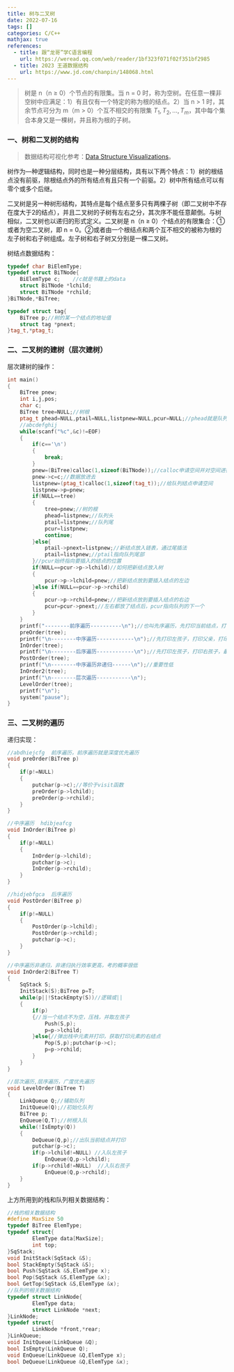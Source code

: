 ```yaml
---
title: 树与二叉树
date: 2022-07-16
tags: []
categories: C/C++
mathjax: true
references:
  - title: 跟“龙哥”学C语言编程
    url: https://weread.qq.com/web/reader/1bf323f071f02f351bf2985  
  - title: 2023 王道数据结构
    url: https://www.jd.com/chanpin/148068.html
---
```


> 树是 n（n ≥ 0）个节点的有限集。当 n = 0 时，称为空树。在任意一棵非空树中应满足：1）有且仅有一个特定的称为根的结点。2）当 n > 1 时，其余节点可分为 m（m > 0）个互不相交的有限集 $T_1,T_2,…, T_m$，其中每个集合本身又是一棵树，并且称为根的子树。

<!--more-->

### 一、树和二叉树的结构

> 数据结构可视化参考：[Data Structure Visualizations](https://www.cs.usfca.edu/~galles/visualization/Algorithms.html)。

树作为—种逻辑结构，同时也是一种分层结构，具有以下两个特点：1）树的根结点没有前驱，除根结点外的所有结点有且只有一个前驱。2）树中所有结点可以有零个或多个后继。

二叉树是另一种树形结构，其特点是每个结点至多只有两棵子树（即二叉树中不存在度大于2的结点），并且二叉树的子树有左右之分，其次序不能任意颠倒。与树相似，二叉树也以递归的形式定义。二叉树是 n（n ≥ 0）个结点的有限集合：①或者为空二叉树，即 n = 0。②或者由一个根结点和两个互不相交的被称为根的左子树和右子树组成。左子树和右子树又分别是一棵二叉树。

树结点数据结构：

```cpp
typedef char BiElemType;
typedef struct BiTNode{
    BiElemType c;    //c就是书籍上的data
    struct BiTNode *lchild;
    struct BiTNode *rchild;
}BiTNode,*BiTree;

typedef struct tag{
	BiTree p;//树的某一个结点的地址值
	struct tag *pnext;
}tag_t,*ptag_t;
```

### 二、二叉树的建树（层次建树）

层次建树的操作：

```cpp
int main()
{
    BiTree pnew;
    int i,j,pos;
    char c;
    BiTree tree=NULL;//树根
    ptag_t phead=NULL,ptail=NULL,listpnew=NULL,pcur=NULL;//phead就是队列头，ptail就是队列尾
    //abcdefghij
    while(scanf("%c",&c)!=EOF)
    {
        if(c=='\n')
        {
          	break;
        }
        pnew=(BiTree)calloc(1,sizeof(BiTNode));//calloc申请空间并对空间进行初始化，赋值为0
        pnew->c=c;//数据放进去
        listpnew=(ptag_t)calloc(1,sizeof(tag_t));//给队列结点申请空间
        listpnew->p=pnew;
        if(NULL==tree)
        {
            tree=pnew;//树的根
            phead=listpnew;//队列头
            ptail=listpnew;//队列尾
            pcur=listpnew;
            continue;
        }else{
            ptail->pnext=listpnew;//新结点放入链表，通过尾插法
            ptail=listpnew;//ptail指向队列尾部
        }//pcur始终指向要插入的结点的位置
        if(NULL==pcur->p->lchild)//如何把新结点放入树
        {
          	pcur->p->lchild=pnew;//把新结点放到要插入结点的左边
        }else if(NULL==pcur->p->rchild)
        {
            pcur->p->rchild=pnew;//把新结点放到要插入结点的右边
            pcur=pcur->pnext;//左右都放了结点后，pcur指向队列的下一个
        }
    }
  	printf("--------前序遍历----------\n");//也叫先序遍历，先打印当前结点，打印左孩子，打印右孩子
    preOrder(tree);
    printf("\n--------中序遍历------------\n");//先打印左孩子，打印父亲，打印右孩子
    InOrder(tree);
    printf("\n--------后序遍历------------\n");//先打印左孩子，打印右孩子，最后打印父亲
    PostOrder(tree);
    printf("\n--------中序遍历非递归------\n");//重要性低
    InOrder2(tree); 
    printf("\n--------层次遍历-----------\n");
    LevelOrder(tree);
    printf("\n");
    system("pause");
} 
```

### 三、二叉树的遍历

递归实现：

```cpp
//abdhiejcfg  前序遍历，前序遍历就是深度优先遍历
void preOrder(BiTree p)
{
    if(p!=NULL)
    {
        putchar(p->c);//等价于visit函数
        preOrder(p->lchild);
        preOrder(p->rchild);
    }
}

//中序遍历  hdibjeafcg
void InOrder(BiTree p)
{
    if(p!=NULL)
    {
        InOrder(p->lchild);
        putchar(p->c);
        InOrder(p->rchild);
    }
}

//hidjebfgca  后序遍历
void PostOrder(BiTree p)
{
    if(p!=NULL)
    {
        PostOrder(p->lchild);
        PostOrder(p->rchild);
        putchar(p->c);
    }
}

//中序遍历非递归，非递归执行效率更高，考的概率很低
void InOrder2(BiTree T)
{
    SqStack S;
    InitStack(S);BiTree p=T;
    while(p||!StackEmpty(S))//逻辑或||
    {
        if(p)
        {//当一个结点不为空，压栈，并取左孩子
            Push(S,p);
            p=p->lchild;
        }else{//弹出栈中元素并打印，获取打印元素的右结点
            Pop(S,p);putchar(p->c);
            p=p->rchild;
        }
    }
}

//层次遍历,层序遍历，广度优先遍历
void LevelOrder(BiTree T)
{
    LinkQueue Q;//辅助队列
    InitQueue(Q);//初始化队列
    BiTree p;
    EnQueue(Q,T);//树根入队
    while(!IsEmpty(Q))
    {
        DeQueue(Q,p);//出队当前结点并打印
        putchar(p->c);
        if(p->lchild!=NULL) //入队左孩子
          	EnQueue(Q,p->lchild);
        if(p->rchild!=NULL)  //入队右孩子
          	EnQueue(Q,p->rchild);
    }
}
```

上方所用到的栈和队列相关数据结构：

```cpp
//栈的相关数据结构
#define MaxSize 50
typedef BiTree ElemType;
typedef struct{
		ElemType data[MaxSize];
		int top;
}SqStack;
void InitStack(SqStack &S);
bool StackEmpty(SqStack &S);
bool Push(SqStack &S,ElemType x);
bool Pop(SqStack &S,ElemType &x);
bool GetTop(SqStack &S,ElemType &x);
//队列的相关数据结构
typedef struct LinkNode{
		ElemType data;
		struct LinkNode *next;
}LinkNode;
typedef struct{
		LinkNode *front,*rear;
}LinkQueue;
void InitQueue(LinkQueue &Q);
bool IsEmpty(LinkQueue Q);
void EnQueue(LinkQueue &Q,ElemType x);
bool DeQueue(LinkQueue &Q,ElemType &x);
```


